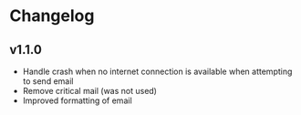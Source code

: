 # Changelog

## v1.1.0

- Handle crash when no internet connection is available when attempting to send email
- Remove critical mail (was not used)
- Improved formatting of email
